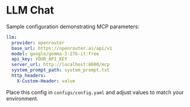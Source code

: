 # LLM Chat

Sample configuration demonstrating MCP parameters:

```yaml
llm:
  provider: openrouter
  base_url: https://openrouter.ai/api/v1
  model: google/gemma-3-27b-it:free
  api_key: YOUR_API_KEY
  server_url: http://localhost:8000/mcp
  system_prompt_path: system_prompt.txt
  http_headers:
    X-Custom-Header: value
```

Place this config in `configs/config.yaml` and adjust values to match your environment.
